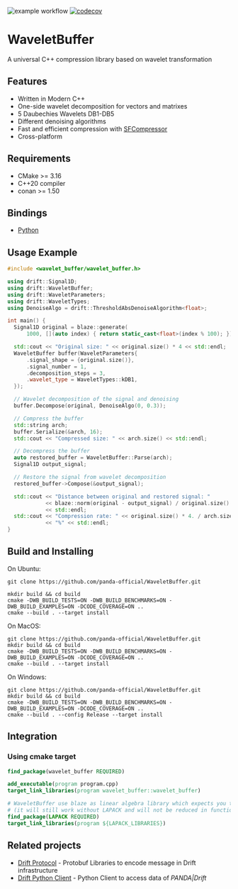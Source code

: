 ![example workflow](https://github.com/panda-official/WaveletBuffer/actions/workflows/ci.yml/badge.svg)
[![codecov](https://codecov.io/gh/panda-official/WaveletBuffer/branch/develop/graph/badge.svg?token=UWZLNR1PL6)](https://codecov.io/gh/panda-official/WaveletBuffer)

# WaveletBuffer
A universal  C++ compression library based on wavelet transformation

## Features

- Written in Modern C++
- One-side wavelet decomposition for vectors and matrixes
- 5 Daubechies Wavelets DB1-DB5
- Different denoising algorithms
- Fast and efficient compression with [SFCompressor](https://github.com/panda-official/SfCompressor)
- Cross-platform

## Requirements

* CMake >= 3.16
* C++20 compiler
* conan >= 1.50

## Bindings

* [Python](python/README.md)


## Usage Example
```c++
#include <wavelet_buffer/wavelet_buffer.h>

using drift::Signal1D;
using drift::WaveletBuffer;
using drift::WaveletParameters;
using drift::WaveletTypes;
using DenoiseAlgo = drift::ThresholdAbsDenoiseAlgorithm<float>;

int main() {
  Signal1D original = blaze::generate(
      1000, [](auto index) { return static_cast<float>(index % 100); });

  std::cout << "Original size: " << original.size() * 4 << std::endl;
  WaveletBuffer buffer(WaveletParameters{
      .signal_shape = {original.size()},
      .signal_number = 1,
      .decomposition_steps = 3,
      .wavelet_type = WaveletTypes::kDB1,
  });

  // Wavelet decomposition of the signal and denoising
  buffer.Decompose(original, DenoiseAlgo(0, 0.3));

  // Compress the buffer
  std::string arch;
  buffer.Serialize(&arch, 16);
  std::cout << "Compressed size: " << arch.size() << std::endl;

  // Decompress the buffer
  auto restored_buffer = WaveletBuffer::Parse(arch);
  Signal1D output_signal;

  // Restore the signal from wavelet decomposition
  restored_buffer->Compose(&output_signal);

  std::cout << "Distance between original and restored signal: "
            << blaze::norm(original - output_signal) / original.size()
            << std::endl;
  std::cout << "Compression rate: " << original.size() * 4. / arch.size() * 100
            << "%" << std::endl;
}
```

## Build and Installing

On Ubuntu:

```
git clone https://github.com/panda-official/WaveletBuffer.git

mkdir build && cd build
cmake -DWB_BUILD_TESTS=ON -DWB_BUILD_BENCHMARKS=ON -DWB_BUILD_EXAMPLES=ON -DCODE_COVERAGE=ON ..
cmake --build . --target install
```

On MacOS:

```
git clone https://github.com/panda-official/WaveletBuffer.git
mkdir build && cd build
cmake -DWB_BUILD_TESTS=ON -DWB_BUILD_BENCHMARKS=ON -DWB_BUILD_EXAMPLES=ON -DCODE_COVERAGE=ON ..
cmake --build . --target install
```

On Windows:

```
git clone https://github.com/panda-official/WaveletBuffer.git
mkdir build && cd build
cmake -DWB_BUILD_TESTS=ON -DWB_BUILD_BENCHMARKS=ON -DWB_BUILD_EXAMPLES=ON -DCODE_COVERAGE=ON ..
cmake --build . --config Release --target install
```

## Integration

### Using cmake target
```cmake
find_package(wavelet_buffer REQUIRED)

add_executable(program program.cpp)
target_link_libraries(program wavelet_buffer::wavelet_buffer)

# WaveletBuffer use blaze as linear algebra library which expects you to have a LAPACK library installed
# (it will still work without LAPACK and will not be reduced in functionality, but performance may be limited)
find_package(LAPACK REQUIRED)
target_link_libraries(program ${LAPACK_LIBRARIES})
```

## Related projects

* [Drift Protocol](https://github.com/panda-official/DriftProtocol) - Protobuf Libraries to encode message in Drift infrastructure 
* [Drift Python Client](https://github.com/panda-official/DriftPythonClient) - Python Client to access data of _PANDA|Drift_